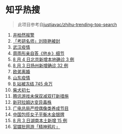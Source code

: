 # 知乎热搜

> 此项目参考自[justjavac/zhihu-trending-top-search](https://github.com/justjavac/zhihu-trending-top-search/blob/main/utils.ts)

<!-- BEGIN -->
  <!-- 最后更新时间:Wed Aug 04 2021 12:16:18 GMT+0000 (Coordinated Universal Time) -->
  1. [井柏然报警](https://www.zhihu.com/search?q=井柏然)
1. [「考研名师」刘晓艳被封](https://www.zhihu.com/search?q=刘晓艳)
1. [武汉疫情](https://www.zhihu.com/search?q=武汉疫情)
1. [周雨彤亲自答《他乡》细节](https://www.zhihu.com/search?q=我在他乡挺好的)
1. [8 月 4 日北京新增本地确诊 3 例](https://www.zhihu.com/search?q=北京疫情)
1. [8 月 3 日扬州新增确诊 32 例](https://www.zhihu.com/search?q=扬州)
1. [欧弟离婚](https://www.zhihu.com/search?q=欧弟)
1. [山东疫情](https://www.zhihu.com/search?q=山东)
1. [B 站被冻结 745 余万](https://www.zhihu.com/search?q=哔哩哔哩)
1. [柴犬初七](https://www.zhihu.com/search?q=柴犬初七)
1. [腾讯游戏未保双减双打新措施](https://www.zhihu.com/search?q=腾讯游戏)
1. [新冠拉姆达变异毒株](https://www.zhihu.com/search?q=拉姆达)
1. [广电总局严控偶像类养成节目](https://www.zhihu.com/search?q=选秀节目)
1. [中国包揽女子平衡木金银牌](https://www.zhihu.com/search?q=平衡木)
1. [8 月 3 日湖南本土新增 15 例](https://www.zhihu.com/search?q=湖南疫情)
1. [官媒批网游「精神鸦片」](https://www.zhihu.com/search?q=网络游戏)
  <!-- END -->